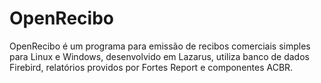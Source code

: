 # OpenRecibo
OpenRecibo é um programa para emissão de recibos comerciais simples para Linux e Windows, desenvolvido em Lazarus, utiliza banco de dados Firebird, relatórios providos por Fortes Report e componentes ACBR.
